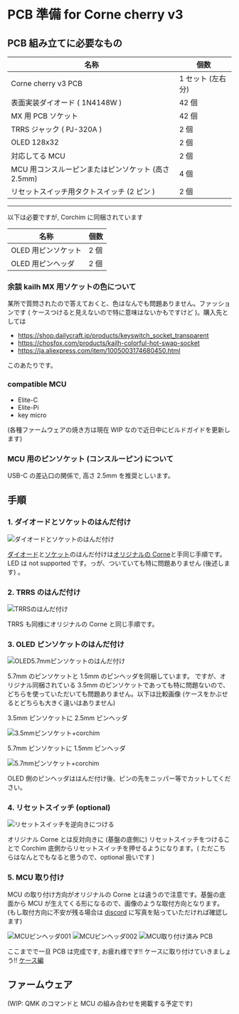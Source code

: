 # PCB 準備 for Corne cherry v3

## PCB 組み立てに必要なもの

| 名称                                                | 個数              |
| --------------------------------------------------- | ----------------- |
| Corne cherry v3 PCB                                 | 1 セット (左右分) |
| 表面実装ダイオード ( 1N4148W )                      | 42 個             |
| MX 用 PCB ソケット                                  | 42 個             |
| TRRS ジャック ( PJ-320A )                           | 2 個              |
| OLED 128x32                                         | 2 個              |
| 対応してる MCU                                      | 2 個              |
| MCU 用コンスルーピンまたはピンソケット (高さ 2.5mm) | 4 個              |
| リセットスイッチ用タクトスイッチ (2 ピン )          | 2 個              |

---

以下は必要ですが, Corchim に同梱されています

| 名称                | 個数 |
| ------------------- | ---- |
| OLED 用ピンソケット | 2 個 |
| OLED 用ピンヘッダ   | 2 個 |

### 余談 kailh MX 用ソケットの色について

某所で質問されたので答えておくと、色はなんでも問題ありません。ファッションです ( ケースつけると見えないので特に意味はないかもですけど )。購入先としては

- https://shop.dailycraft.jp/products/keyswitch_socket_transparent
- https://chosfox.com/products/kailh-colorful-hot-swap-socket
- https://ja.aliexpress.com/item/1005003174680450.html

このあたりです。

### compatible MCU

- Elite-C
- Elite-Pi
- key micro

(各種ファームウェアの焼き方は現在 WIP なので近日中にビルドガイドを更新します)

### MCU 用のピンソケット (コンスルーピン) について

USB-C の差込口の関係で, 高さ 2.5mm を推奨としいます。

## 手順

### 1. ダイオードとソケットのはんだ付け

![ダイオードとソケットのはんだ付け](../img/pcb-diode-socket.jpg)

[ダイオード](https://github.com/foostan/crkbd/blob/main/corne-cherry/doc/v3/buildguide_jp.md#%E3%83%80%E3%82%A4%E3%82%AA%E3%83%BC%E3%83%89)と[ソケット](https://github.com/foostan/crkbd/blob/main/corne-cherry/doc/v3/buildguide_jp.md#pcb%E3%82%BD%E3%82%B1%E3%83%83%E3%83%88)のはんだ付けは[オリジナルの Corne](https://github.com/foostan/crkbd/blob/main/corne-cherry/doc/v3/buildguide_jp.md)と手同じ手順です。
LED は not supported です。っが、ついていても特に問題ありません (後述します) 。

### 2. TRRS のはんだ付け

![TRRSのはんだ付け](../img/pcb-diode-socket-trrs.jpg)

TRRS も同様にオリジナルの Corne と同じ手順です。

### 3. OLED ピンソケットのはんだ付け

![OLED5.7mmピンソケットのはんだ付け](../img/pcb-diode-socket-trrs-oled.jpg)

5.7mm のピンソケットと 1.5mm のピンヘッダを同梱しています。
ですが、オリジナル同梱されている 3.5mm のピンソケットであっても特に問題ないので、どちらを使っていただいても問題ありません。以下は比較画像 (ケースをかぶせるとどちらも大きく違いはありません)

3.5mm ピンソケットに 2.5mm ピンヘッダ

![3.5mmピンソケット+corchim](../img/oled-3.5mm.jpg)

5.7mm ピンソケットに 1.5mm ピンヘッダ

![5.7mmピンソケット+corchim](../img/oled-5.7mm.jpg)

OLED 側のピンヘッダははんだ付け後、ピンの先をニッパー等でカットしてください。

### 4. リセットスイッチ (optional)

![リセットスイッチを逆向きにつける](../img/pcb-diode-socket-trrs-oled-reset-sw.jpg)

オリジナル Corne とは反対向きに (基盤の底側に) リセットスイッチをつけることで Corchim 底側からリセットスイッチを押せるようになります。( ただこちらはなんとでもなると思うので、optional 扱いです )

### 5. MCU 取り付け

MCU の取り付け方向がオリジナルの Corne とは違うので注意です。基盤の底面から MCU が生えてくる形になるので、画像のような取付方向となります。(もし取付方向に不安が残る場合は [discord](https://discord.gg/tuykB7h5d9) に写真を貼っていただければ確認します)

![MCUピンヘッダ001](../img/mcu-pin-header-001.jpg)
![MCUピンヘッダ002](../img/mcu-pin-header-002.jpg)
![MCU取り付け済み PCB](../img/completed-pcb.jpg)

ここまでで一旦 PCB は完成です, お疲れ様です!! ケースに取り付けていきましょう!! [ケース編](./corchim-cherry-v3.md)

## ファームウェア

(WIP: QMK のコマンドと MCU の組み合わせを掲載する予定です)
